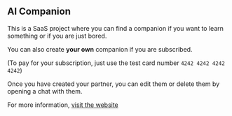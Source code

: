 ## AI Companion

This is a SaaS project where you can find a companion if you want to learn something or if you are just bored. 

You can also create **your own** companion if you are subscribed. 

(To pay for your subscription, just use the test card number `4242 4242 4242 4242`)

Once you have created your partner, you can edit them or delete them by opening a chat with them. 

For more information, [visit the website](https://ai-companion-voloshynv.vercel.app)
